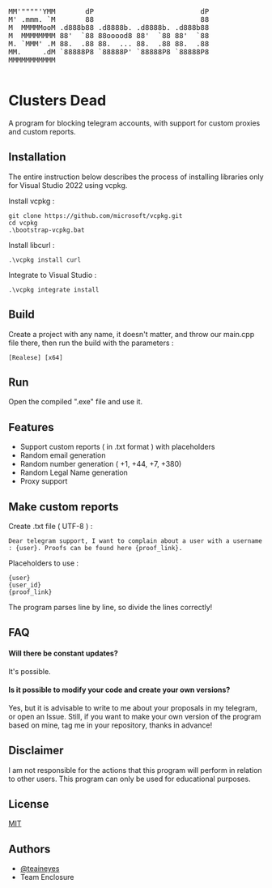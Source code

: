 <pre>
MM'""""'YMM       dP                         dP 
M' .mmm. `M       88                         88 
M  MMMMMooM .d888b88 .d8888b. .d8888b. .d888b88 
M  MMMMMMMM 88'  `88 88ooood8 88'  `88 88'  `88 
M. `MMM' .M 88.  .88 88.  ... 88.  .88 88.  .88 
MM.     .dM `88888P8 `88888P' `88888P8 `88888P8 
MMMMMMMMMMM                                     
                                                                                                                                                                                                            
</pre>

# Clusters Dead

A program for blocking telegram accounts, with support for custom proxies and custom reports.

## Installation
The entire instruction below describes the process of installing libraries only for Visual Studio 2022 using vcpkg.

Install vcpkg :

```
git clone https://github.com/microsoft/vcpkg.git
cd vcpkg
.\bootstrap-vcpkg.bat
```

Install libcurl : 
```
.\vcpkg install curl
```
Integrate to Visual Studio : 
```
.\vcpkg integrate install
```

## Build

Create a project with any name, it doesn't matter, and throw our main.cpp file there, then run the build with the parameters :

```
[Realese] [x64]
```

## Run 

Open the compiled ".exe" file and use it.


## Features

- Support custom reports ( in .txt format ) with placeholders
- Random email generation 
- Random number generation ( +1, +44, +7, +380)
- Random Legal Name generation
- Proxy support

## Make custom reports 

Create .txt file ( UTF-8 ) :
```
Dear telegram support, I want to complain about a user with a username : {user}. Proofs can be found here {proof_link}.
```
Placeholders to use : 
```
{user}
{user_id}
{proof_link}
```
The program parses line by line, so divide the lines correctly!

## FAQ

#### Will there be constant updates?

It's possible.

#### Is it possible to modify your code and create your own versions?

Yes, but it is advisable to write to me about your proposals in my telegram, or open an Issue. Still, if you want to make your own version of the program based on mine, tag me in your repository, thanks in advance!


## Disclaimer
I am not responsible for the actions that this program will perform in relation to other users. This program can only be used for educational purposes.

## License

[MIT](https://choosealicense.com/licenses/mit/)

## Authors

- [@teaineyes](https://www.github.com/teaineyes) 
- Team Enclosure
